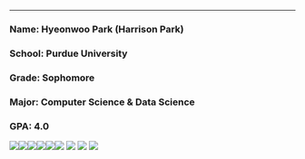 
---
### Name: Hyeonwoo Park (Harrison Park)
### School: Purdue University
### Grade: Sophomore
### Major: Computer Science & Data Science
### GPA: 4.0

<img src="https://img.shields.io/badge/Python-3776AB?style=flat-square&logo=python&logoColor=white"><img src="https://img.shields.io/badge/C-A8B9CC?style=flat&logo=C&logoColor=white"/><img src="https://img.shields.io/badge/Java-007396?style=flat-square&logo=java&logoColor=white"><img src="https://img.shields.io/badge/R-276DC3?style=flat-square&logo=r&logoColor=white"><img src="https://img.shields.io/badge/Linux-FCC624?style=flat-square&logo=Linux&logoColor=white">
​
<img src="https://img.shields.io/badge/Atom-66595C?style=flat-square&logo=Atom&logoColor=white">
<img src="https://img.shields.io/badge/IntelliJ IDEA-000000?style=flat-square&logo=Intellijidea&logoColor=">
<img src="https://img.shields.io/badge/PyCharm-000000?style=flat-square&logo=pycharm&logoColor=white">
<img src="https://img.shields.io/badge/Visual Studio Code-007ACC?style=flat-square&logo=visual studio code&logoColor=white">

<!--
**ryaotuix/ryaotuix** is a ✨ _special_ ✨ repository because its `README.md` (this file) appears on your GitHub profile.

Here are some ideas to get you started:

- 🔭 I’m currently working on ...
- 🌱 I’m currently learning ...
- 👯 I’m looking to collaborate on ...
- 🤔 I’m looking for help with ...
- 💬 Ask me about ...
- 📫 How to reach me: ...
- 😄 Pronouns: ...
- ⚡ Fun fact: ...
-->

